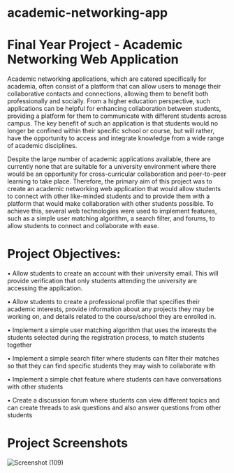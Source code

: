 # academic-networking-app
# Final Year Project - Academic Networking Web Application

Academic networking applications, which are catered specifically for academia, often
consist of a platform that can allow users to manage their collaborative contacts and
connections, allowing them to benefit both professionally and socially. From a higher
education perspective, such applications can be helpful for enhancing collaboration
between students, providing a platform for them to communicate with different students
across campus. The key benefit of such an application is that students would no longer
be confined within their specific school or course, but will rather, have the opportunity
to access and integrate knowledge from a wide range of academic disciplines.

Despite the large number of academic applications available, there are currently none
that are suitable for a university environment where there would be an opportunity for
cross-curricular collaboration and peer-to-peer learning to take place. Therefore, the
primary aim of this project was to create an academic networking web application that
would allow students to connect with other like-minded students and to provide them
with a platform that would make collaboration with other students possible. To achieve
this, several web technologies were used to implement features, such as a simple user
matching algorithm, a search filter, and forums, to allow students to connect and
collaborate with ease. 

# Project Objectives:

• Allow students to create an account with their university email. This will provide
verification that only students attending the university are accessing the application.

• Allow students to create a professional profile that specifies their academic
interests, provide information about any projects they may be working on, and
details related to the course/school they are enrolled in.

• Implement a simple user matching algorithm that uses the interests the students
selected during the registration process, to match students together

• Implement a simple search filter where students can filter their matches so that they
can find specific students they may wish to collaborate with

• Implement a simple chat feature where students can have conversations with other
students

• Create a discussion forum where students can view different topics and can create
threads to ask questions and also answer questions from other students

# Project Screenshots

![Screenshot (109)](https://user-images.githubusercontent.com/120040449/235695541-17ccbd90-97b2-4c40-826e-6ea235f16095.png)

